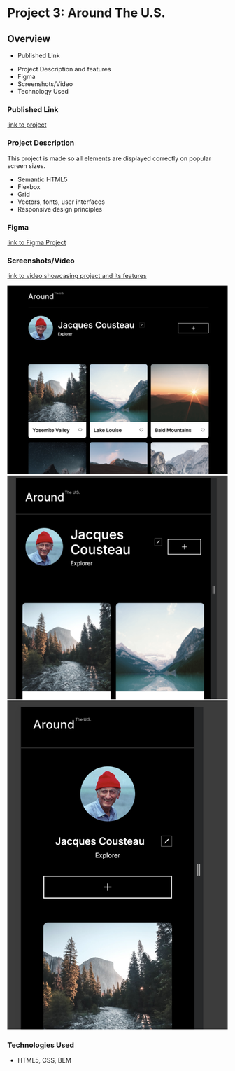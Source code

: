 # Project 3: Around The U.S.

## Overview

- Published Link

* Project Description and features
* Figma
* Screenshots/Video
* Technology Used

### Published Link

[link to project](http://annaeckman.github.io/se_project_aroundtheus)

### Project Description

This project is made so all elements are displayed correctly on popular screen sizes.

- Semantic HTML5
- Flexbox
- Grid
- Vectors, fonts, user interfaces
- Responsive design principles

### Figma

[link to Figma Project](https://www.figma.com/file/Es8zZP3ARGH9JGcw60i3OD/Sprint-3_-Around-the-US?type=design&node-id=0-1&mode=design&t=u0tUkTgrYBe53iaH-0)

### Screenshots/Video

[link to video showcasing project and its features](https://drive.google.com/file/d/1APJIe5RYPiYJhLx6N5WdTqpIoV4k_Yzt/view?usp=sharing)

![Alt text](./images/image.png)
![Alt text](./images/image-2.png)
![Alt text](./images/image-1.png)

### Technologies Used

- HTML5, CSS, BEM
